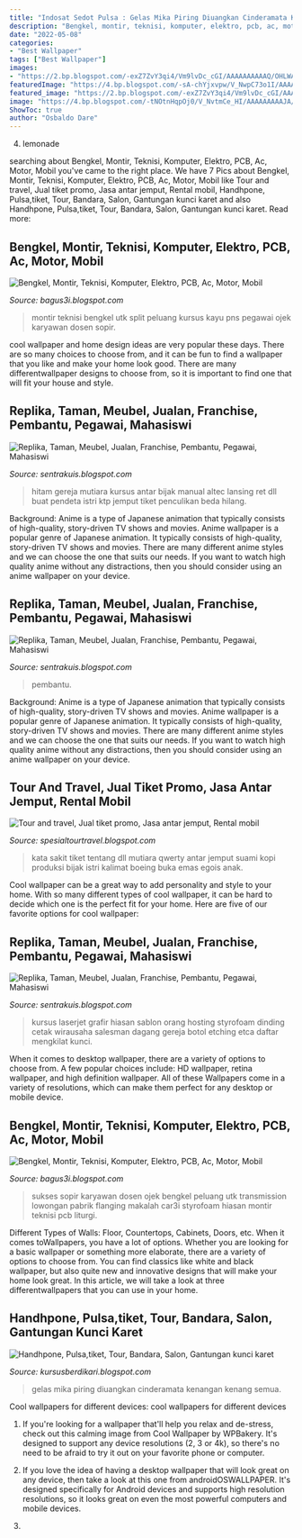 ```yaml
---
title: "Indosat Sedot Pulsa : Gelas Mika Piring Diuangkan Cinderamata Kenangan Kenang Semua"
description: "Bengkel, montir, teknisi, komputer, elektro, pcb, ac, motor, mobil"
date: "2022-05-08"
categories:
- "Best Wallpaper"
tags: ["Best Wallpaper"]
images:
- "https://2.bp.blogspot.com/-exZ7ZvY3qi4/Vm9lvDc_cGI/AAAAAAAAAAQ/OHLWAWThoSA/s1600/LION%2BAIR%2B259.jpg"
featuredImage: "https://4.bp.blogspot.com/-sA-chYjxvpw/V_NwpC73o1I/AAAAAAAAAK4/mb-CPy8qg_A_AhHKFzgi4PLStOuh6Yw2gCLcB/s1600/nama%2Bdada%2Bkayas.jpg"
featured_image: "https://2.bp.blogspot.com/-exZ7ZvY3qi4/Vm9lvDc_cGI/AAAAAAAAAAQ/OHLWAWThoSA/s1600/LION%2BAIR%2B259.jpg"
image: "https://4.bp.blogspot.com/-tNOtnHqpOj0/V_NvtmCe_HI/AAAAAAAAAJA/UDXCPP2UnSsknG07IqolKRa4HQX7m1ilwCLcB/s1600/a%2Bpucakwgi.jpg"
ShowToc: true
author: "Osbaldo Dare"
---
```



4. lemonade 

	

		
searching about Bengkel, Montir, Teknisi, Komputer, Elektro, PCB, Ac, Motor, Mobil you've came to the right place. We have 7 Pics about Bengkel, Montir, Teknisi, Komputer, Elektro, PCB, Ac, Motor, Mobil like Tour and travel, Jual tiket promo, Jasa antar jemput, Rental mobil, Handhpone, Pulsa,tiket, Tour, Bandara, Salon, Gantungan kunci karet and also Handhpone, Pulsa,tiket, Tour, Bandara, Salon, Gantungan kunci karet. Read more:
		
    
## Bengkel, Montir, Teknisi, Komputer, Elektro, PCB, Ac, Motor, Mobil

<img loading=lazy src="https://1.bp.blogspot.com/-5eK0Ss9L3sk/WDR986A1H-I/AAAAAAAAAC8/lQRfQB2uox8aEuHr9toNEwZzuchINeUfACLcB/s1600/3i%2BNetwork%2B13.jpg" onerror="this.onerror=null;this.src='https://tse4.mm.bing.net/th?id=OIP.R56ZyVTsiBIaSdiEJVJM_AHaEC&amp;pid=15.1';" alt="Bengkel, Montir, Teknisi, Komputer, Elektro, PCB, Ac, Motor, Mobil">

_Source: bagus3i.blogspot.com_

>montir teknisi bengkel utk split peluang kursus kayu pns pegawai ojek karyawan dosen sopir. 

	

cool wallpaper and home design ideas are very popular these days. There are so many choices to choose from, and it can be fun to find a wallpaper that you like and make your home look good. There are many differentwallpaper designs to choose from, so it is important to find one that will fit your house and style.

    
## Replika, Taman, Meubel, Jualan, Franchise, Pembantu, Pegawai, Mahasiswi

<img loading=lazy src="https://4.bp.blogspot.com/-tNOtnHqpOj0/V_NvtmCe_HI/AAAAAAAAAJA/UDXCPP2UnSsknG07IqolKRa4HQX7m1ilwCLcB/s1600/a%2Bpucakwgi.jpg" onerror="this.onerror=null;this.src='https://tse3.mm.bing.net/th?id=OIP.Qb6md7aNvcS-IIzcTrh99AHaKg&amp;pid=15.1';" alt="Replika, Taman, Meubel, Jualan, Franchise, Pembantu, Pegawai, Mahasiswi">

_Source: sentrakuis.blogspot.com_

>hitam gereja mutiara kursus antar bijak manual altec lansing ret dll buat pendeta istri ktp jemput tiket penculikan beda hilang. 

	

Background: Anime is a type of Japanese animation that typically consists of high-quality, story-driven TV shows and movies.
Anime wallpaper is a popular genre of Japanese animation. It typically consists of high-quality, story-driven TV shows and movies. There are many different anime styles and we can choose the one that suits our needs. If you want to watch high quality anime without any distractions, then you should consider using an anime wallpaper on your device.

    
## Replika, Taman, Meubel, Jualan, Franchise, Pembantu, Pegawai, Mahasiswi

<img loading=lazy src="https://4.bp.blogspot.com/-sA-chYjxvpw/V_NwpC73o1I/AAAAAAAAAK4/mb-CPy8qg_A_AhHKFzgi4PLStOuh6Yw2gCLcB/s1600/nama%2Bdada%2Bkayas.jpg" onerror="this.onerror=null;this.src='https://tse1.mm.bing.net/th?id=OIP.kL6IniDP78xrxTGQwDBvVgHaKr&amp;pid=15.1';" alt="Replika, Taman, Meubel, Jualan, Franchise, Pembantu, Pegawai, Mahasiswi">

_Source: sentrakuis.blogspot.com_

>pembantu. 

	

Background: Anime is a type of Japanese animation that typically consists of high-quality, story-driven TV shows and movies.
Anime wallpaper is a popular genre of Japanese animation. It typically consists of high-quality, story-driven TV shows and movies. There are many different anime styles and we can choose the one that suits our needs. If you want to watch high quality anime without any distractions, then you should consider using an anime wallpaper on your device.

    
## Tour And Travel, Jual Tiket Promo, Jasa Antar Jemput, Rental Mobil

<img loading=lazy src="https://2.bp.blogspot.com/-exZ7ZvY3qi4/Vm9lvDc_cGI/AAAAAAAAAAQ/OHLWAWThoSA/s1600/LION%2BAIR%2B259.jpg" onerror="this.onerror=null;this.src='https://tse4.mm.bing.net/th?id=OIP.wtldJi2__1wEhjt5txBpdAHaEe&amp;pid=15.1';" alt="Tour and travel, Jual tiket promo, Jasa antar jemput, Rental mobil">

_Source: spesialtourtravel.blogspot.com_

>kata sakit tiket tentang dll mutiara qwerty antar jemput suami kopi produksi bijak istri kalimat boeing buka emas egois anak. 

	

Cool wallpaper can be a great way to add personality and style to your home. With so many different types of cool wallpaper, it can be hard to decide which one is the perfect fit for your home. Here are five of our favorite options for cool wallpaper: 

    
## Replika, Taman, Meubel, Jualan, Franchise, Pembantu, Pegawai, Mahasiswi

<img loading=lazy src="https://3.bp.blogspot.com/-_H500_VHySA/V_NwPSV-U0I/AAAAAAAAAKA/vpJmID02I_gL624PdnquhTQDZOPF_027gCLcB/s1600/ganci%2Bmerahhy.jpg" onerror="this.onerror=null;this.src='https://tse3.mm.bing.net/th?id=OIP.0yrvIQkIXyp19_sezfr5pgHaLC&amp;pid=15.1';" alt="Replika, Taman, Meubel, Jualan, Franchise, Pembantu, Pegawai, Mahasiswi">

_Source: sentrakuis.blogspot.com_

>kursus laserjet grafir hiasan sablon orang hosting styrofoam dinding cetak wirausaha salesman dagang gereja botol etching etca daftar mengkilat kunci. 

	

When it comes to desktop wallpaper, there are a variety of options to choose from. A few popular choices include: HD wallpaper, retina wallpaper, and high definition wallpaper. All of these Wallpapers come in a variety of resolutions, which can make them perfect for any desktop or mobile device. 

    
## Bengkel, Montir, Teknisi, Komputer, Elektro, PCB, Ac, Motor, Mobil

<img loading=lazy src="https://2.bp.blogspot.com/-hXRcj75O7Cc/WDJz2XTzfGI/AAAAAAAAABk/Hhd9o2krZZUbtgactWNzgutSPXzfhu6qACLcB/s1600/NetWork%2B26.jpg" onerror="this.onerror=null;this.src='https://tse3.mm.bing.net/th?id=OIP.U17_qQ6HNxRsKOVq7oFSnQHaJK&amp;pid=15.1';" alt="Bengkel, Montir, Teknisi, Komputer, Elektro, PCB, Ac, Motor, Mobil">

_Source: bagus3i.blogspot.com_

>sukses sopir karyawan dosen ojek bengkel peluang utk transmission lowongan pabrik flanging makalah car3i styrofoam hiasan montir teknisi pcb liturgi. 

	

Different Types of Walls: Floor, Countertops, Cabinets, Doors, etc.
When it comes toWallpapers, you have a lot of options. Whether you are looking for a basic wallpaper or something more elaborate, there are a variety of options to choose from. You can find classics like white and black wallpaper, but also quite new and innovative designs that will make your home look great. In this article, we will take a look at three differentwallpapers that you can use in your home.

    
## Handhpone, Pulsa,tiket, Tour, Bandara, Salon, Gantungan Kunci Karet

<img loading=lazy src="https://1.bp.blogspot.com/-cr_BjcID1dc/V8PUZHKcYFI/AAAAAAAAAIk/vPFAH0UUuqo4cjXoZ3z_oCkGxsh2oiCYQCLcB/s1600/gelas%2B43.jpg" onerror="this.onerror=null;this.src='https://tse2.mm.bing.net/th?id=OIP.96m6t18J3M3Viw4rX7NqPQHaID&amp;pid=15.1';" alt="Handhpone, Pulsa,tiket, Tour, Bandara, Salon, Gantungan kunci karet">

_Source: kursusberdikari.blogspot.com_

>gelas mika piring diuangkan cinderamata kenangan kenang semua. 

	

Cool wallpapers for different devices:
cool wallpapers for different devices 

1. If you're looking for a wallpaper that'll help you relax and de-stress, check out this calming image from Cool Wallpaper by WPBakery. It's designed to support any device resolutions (2, 3 or 4k), so there's no need to be afraid to try it out on your favorite phone or computer.

2. If you love the idea of having a desktop wallpaper that will look great on any device, then take a look at this one from androidOSWALLPAPER. It's designed specifically for Android devices and supports high resolution resolutions, so it looks great on even the most powerful computers and mobile devices.

3.

